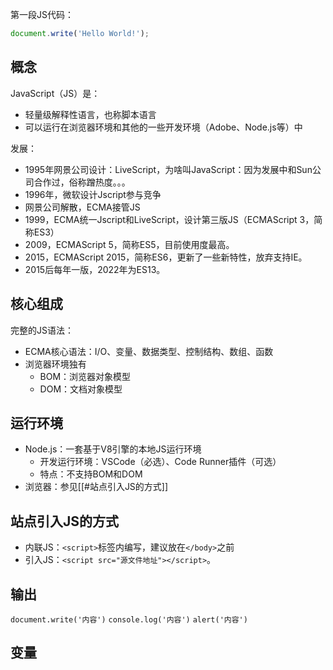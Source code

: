 
第一段JS代码：
```js
document.write('Hello World!');
```

## 概念

JavaScript（JS）是：
- 轻量级解释性语言，也称脚本语言
- 可以运行在浏览器环境和其他的一些开发环境（Adobe、Node.js等）中

发展：
- 1995年网景公司设计：LiveScript，为啥叫JavaScript：因为发展中和Sun公司合作过，俗称蹭热度。。。
- 1996年，微软设计Jscript参与竞争
- 网景公司解散，ECMA接管JS
- 1999，ECMA统一Jscript和LiveScript，设计第三版JS（ECMAScript 3，简称ES3）
- 2009，ECMAScript 5，简称ES5，目前使用度最高。
- 2015，ECMAScript 2015，简称ES6，更新了一些新特性，放弃支持IE。
- 2015后每年一版，2022年为ES13。

## 核心组成

完整的JS语法：
- ECMA核心语法：I/O、变量、数据类型、控制结构、数组、函数
- 浏览器环境独有
	- BOM：浏览器对象模型
	- DOM：文档对象模型

## 运行环境

- Node.js：一套基于V8引擎的本地JS运行环境
	- 开发运行环境：VSCode（必选）、Code Runner插件（可选）
	- 特点：不支持BOM和DOM
- 浏览器：参见[[#站点引入JS的方式]]

## 站点引入JS的方式

- 内联JS：`<script>`标签内编写，建议放在`</body>`之前
- 引入JS：`<script src="源文件地址"></script>`。

## 输出

`document.write('内容')`
`console.log('内容')`
`alert('内容')`

## 变量

